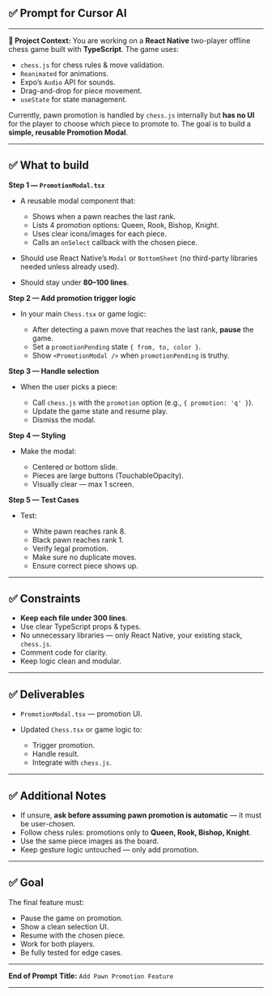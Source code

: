 ## ✅ **Prompt for Cursor AI**

---

**📝 Project Context:**
You are working on a **React Native** two-player offline chess game built with **TypeScript**.
The game uses:

- `chess.js` for chess rules & move validation.
- `Reanimated` for animations.
- Expo’s `Audio` API for sounds.
- Drag-and-drop for piece movement.
- `useState` for state management.

Currently, pawn promotion is handled by `chess.js` internally but **has no UI** for the player to choose which piece to promote to. The goal is to build a **simple, reusable Promotion Modal**.

---

## ✅ **What to build**

**Step 1 — `PromotionModal.tsx`**

- A reusable modal component that:

  - Shows when a pawn reaches the last rank.
  - Lists 4 promotion options: Queen, Rook, Bishop, Knight.
  - Uses clear icons/images for each piece.
  - Calls an `onSelect` callback with the chosen piece.

- Should use React Native’s `Modal` or `BottomSheet` (no third-party libraries needed unless already used).
- Should stay under **80–100 lines**.

**Step 2 — Add promotion trigger logic**

- In your main `Chess.tsx` or game logic:

  - After detecting a pawn move that reaches the last rank, **pause** the game.
  - Set a `promotionPending` state `{ from, to, color }`.
  - Show `<PromotionModal />` when `promotionPending` is truthy.

**Step 3 — Handle selection**

- When the user picks a piece:

  - Call `chess.js` with the `promotion` option (e.g., `{ promotion: 'q' }`).
  - Update the game state and resume play.
  - Dismiss the modal.

**Step 4 — Styling**

- Make the modal:

  - Centered or bottom slide.
  - Pieces are large buttons (TouchableOpacity).
  - Visually clear — max 1 screen.

**Step 5 — Test Cases**

- Test:

  - White pawn reaches rank 8.
  - Black pawn reaches rank 1.
  - Verify legal promotion.
  - Make sure no duplicate moves.
  - Ensure correct piece shows up.

---

## ✅ **Constraints**

- **Keep each file under 300 lines**.
- Use clear TypeScript props & types.
- No unnecessary libraries — only React Native, your existing stack, `chess.js`.
- Comment code for clarity.
- Keep logic clean and modular.

---

## ✅ **Deliverables**

- `PromotionModal.tsx` — promotion UI.
- Updated `Chess.tsx` or game logic to:

  - Trigger promotion.
  - Handle result.
  - Integrate with `chess.js`.

---

## ✅ **Additional Notes**

- If unsure, **ask before assuming pawn promotion is automatic** — it must be user-chosen.
- Follow chess rules: promotions only to **Queen, Rook, Bishop, Knight**.
- Use the same piece images as the board.
- Keep gesture logic untouched — only add promotion.

---

## ✅ **Goal**

The final feature must:

- Pause the game on promotion.
- Show a clean selection UI.
- Resume with the chosen piece.
- Work for both players.
- Be fully tested for edge cases.

---

**End of Prompt**
**Title:** `Add Pawn Promotion Feature`

---
